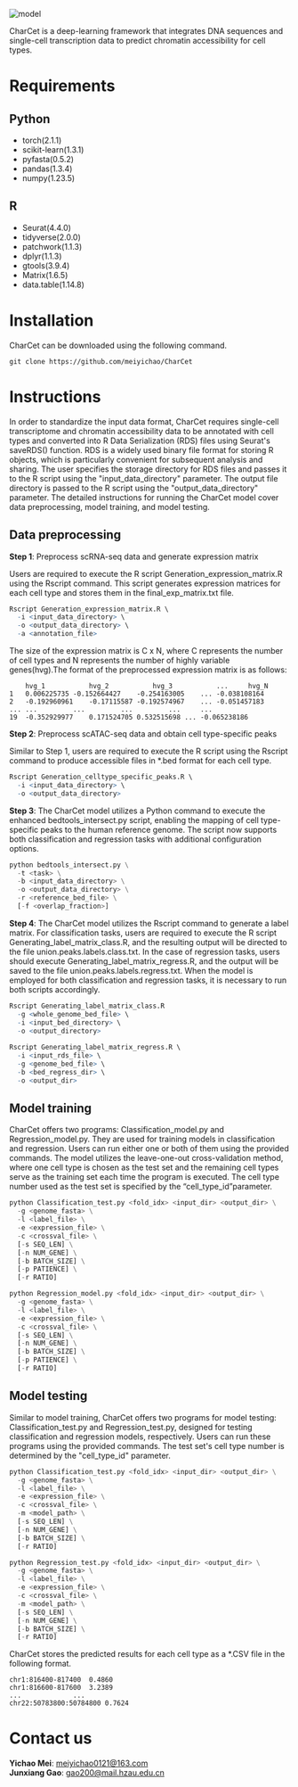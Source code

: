  
 ![model](https://github.com/meiyichao/CharCet/blob/main/model.png)
 
 CharCet is a deep-learning framework that integrates DNA sequences and single-cell transcription data to predict chromatin accessibility for cell types.
 
 # Requirements
 
 ## Python
- torch(2.1.1)
- scikit-learn(1.3.1)
- pyfasta(0.5.2)
- pandas(1.3.4)
- numpy(1.23.5)

 ## R
- Seurat(4.4.0)
- tidyverse(2.0.0)
- patchwork(1.1.3)
- dplyr(1.1.3)
- gtools(3.9.4)
- Matrix(1.6.5)
- data.table(1.14.8)

# Installation
CharCet can be downloaded using the following command.
```shell
git clone https://github.com/meiyichao/CharCet
```

# Instructions
In order to standardize the input data format, CharCet requires single-cell transcriptome and chromatin accessibility data to be annotated with cell types and converted into R Data Serialization (RDS) files using Seurat's saveRDS() function. RDS is a widely used binary file format for storing R objects, which is particularly convenient for subsequent analysis and sharing. The user specifies the storage directory for RDS files and passes it to the R script using the "input_data_directory" parameter. The output file directory is passed to the R script using the "output_data_directory" parameter. The detailed instructions for running the CharCet model cover data preprocessing, model training, and model testing.

## Data preprocessing
**Step 1**: Preprocess scRNA-seq data and generate expression matrix

Users are required to execute the R script Generation_expression_matrix.R using the Rscript command. This script generates expression matrices for each cell type and stores them in the final_exp_matrix.txt file.
```R
Rscript Generation_expression_matrix.R \
  -i <input_data_directory> \
  -o <output_data_directory> \
  -a <annotation_file>
```
The size of the expression matrix is C x N, where C represents the number of cell types and N represents the number of highly variable genes(hvg).The format of the preprocessed expression matrix is as follows:
```
	hvg_1	        hvg_2	        hvg_3	        ...     hvg_N
1	0.006225735	-0.152664427	-0.254163005	...	-0.038108164
2	-0.192960961	-0.17115587	-0.192574967	...	-0.051457183
...	...     	...     	...     	...  	...
19	-0.352929977	0.171524705	0.532515698	...	-0.065238186
```

**Step 2**: Preprocess scATAC-seq data and obtain cell type-specific peaks

Similar to Step 1, users are required to execute the R script using the Rscript command to produce accessible files in *.bed format for each cell type.
```R
Rscript Generation_celltype_specific_peaks.R \
  -i <input_data_directory> \
  -o <output_data_directory>
```

**Step 3**: The CharCet model utilizes a Python command to execute the enhanced bedtools_intersect.py script, enabling the mapping of cell type-specific peaks to the human reference genome. The script now supports both classification and regression tasks with additional configuration options. 
```python
python bedtools_intersect.py \
  -t <task> \
  -b <input_data_directory> \
  -o <output_data_directory> \
  -r <reference_bed_file> \
  [-f <overlap_fraction>] 
```

**Step 4**: The CharCet model utilizes the Rscript command to generate a label matrix. For classification tasks, users are required to execute the R script Generating_label_matrix_class.R, and the resulting output will be directed to the file union.peaks.labels.class.txt. In the case of regression tasks, users should execute Generating_label_matrix_regress.R, and the output will be saved to the file union.peaks.labels.regress.txt. When the model is employed for both classification and regression tasks, it is necessary to run both scripts accordingly.
```R
Rscript Generating_label_matrix_class.R 
  -g <whole_genome_bed_file> \
  -i <input_bed_directory> \
  -o <output_directory>
  
Rscript Generating_label_matrix_regress.R \
  -i <input_rds_file> \
  -g <genome_bed_file> \
  -b <bed_regress_dir> \
  -o <output_dir>
```

## Model training
CharCet offers two programs: Classification_model.py and Regression_model.py. They are used for training models in classification and regression. Users can run either one or both of them using the provided commands. The model utilizes the leave-one-out cross-validation method, where one cell type is chosen as the test set and the remaining cell types serve as the training set each time the program is executed. The cell type number used as the test set is specified by the “cell_type_id”parameter.
```python
python Classification_test.py <fold_idx> <input_dir> <output_dir> \
  -g <genome_fasta> \
  -l <label_file> \
  -e <expression_file> \
  -c <crossval_file> \
  [-s SEQ_LEN] \
  [-n NUM_GENE] \
  [-b BATCH_SIZE] \
  [-p PATIENCE] \
  [-r RATIO]

python Regression_model.py <fold_idx> <input_dir> <output_dir> \
  -g <genome_fasta> \
  -l <label_file> \
  -e <expression_file> \
  -c <crossval_file> \
  [-s SEQ_LEN] \
  [-n NUM_GENE] \
  [-b BATCH_SIZE] \
  [-p PATIENCE] \
  [-r RATIO]
```

## Model testing
Similar to model training, CharCet offers two programs for model testing: Classification_test.py and Regression_test.py, designed for testing classification and regression models, respectively. Users can run these programs using the provided commands. The test set's cell type number is determined by the "cell_type_id" parameter.
```python
python Classification_test.py <fold_idx> <input_dir> <output_dir> \
  -g <genome_fasta> \
  -l <label_file> \
  -e <expression_file> \
  -c <crossval_file> \
  -m <model_path> \
  [-s SEQ_LEN] \
  [-n NUM_GENE] \
  [-b BATCH_SIZE] \
  [-r RATIO]

python Regression_test.py <fold_idx> <input_dir> <output_dir> \
  -g <genome_fasta> \
  -l <label_file> \
  -e <expression_file> \
  -c <crossval_file> \
  -m <model_path> \
  [-s SEQ_LEN] \
  [-n NUM_GENE] \
  [-b BATCH_SIZE] \
  [-r RATIO]
```
CharCet stores the predicted results for each cell type as a *.CSV file in the following format.
```
chr1:816400-817400	0.4860
chr1:816600-817600	3.2389
...     		...
chr22:50783800:50784800	0.7624
```

# Contact us

**Yichao Mei**: meiyichao0121@163.com <br>
**Junxiang Gao**: gao200@mail.hzau.edu.cn <br>

























